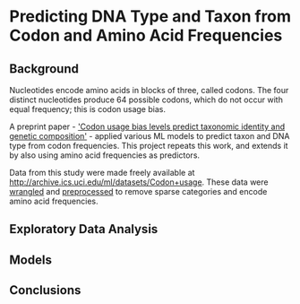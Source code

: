 # Predicting DNA Type and Taxon from Codon and Amino Acid Frequencies

## Background

Nucleotides encode amino acids in blocks of three, called codons.  The four distinct nucleotides produce 64 possible codons, which do not occur with equal frequency; this is codon usage bias.

A preprint paper - ['Codon usage bias levels predict taxonomic identity and genetic composition'](https://www.biorxiv.org/content/10.1101/2020.10.26.356295v1.full) - applied various ML models to predict taxon and DNA type from codon frequencies.  This project repeats this work, and extends it by also using amino acid frequencies as predictors.

Data from this study were made freely available at http://archive.ics.uci.edu/ml/datasets/Codon+usage.  These data were [wrangled](/Capstone%202%20Data%20Wrangling%20v%201.ipynb) and [preprocessed](/Capstone%202%20Pre-Processing.ipynb) to remove sparse categories and encode amino acid frequencies.

## Exploratory Data Analysis


## Models

## Conclusions
